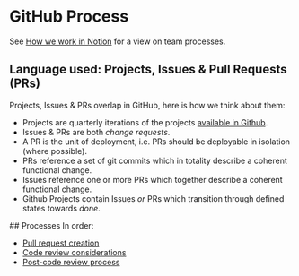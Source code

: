 # GitHub Process

See [How we work in Notion](https://www.notion.so/wellcometrust/How-we-work-8dc54e71aee345009dbea1e4fba577f5?pvs=4) for a view on team processes.

## Language used: Projects, Issues & Pull Requests (PRs)

Projects, Issues & PRs overlap in GitHub, here is how we think about them:

* Projects are quarterly iterations of the projects [available in Github](https://github.com/orgs/wellcomecollection/projects).
* Issues & PRs are both _change requests_.
* A PR is the unit of deployment, i.e. PRs should be deployable in isolation (where possible).
* PRs reference a set of git commits which in totality describe a coherent functional change.
* Issues reference one or more PRs which together describe a coherent functional change.
* Github Projects contain Issues _or_ PRs which transition through defined states towards _done_.

## Processes 
In order:
- [Pull request creation](./pull-request-process.md)
- [Code review considerations](./code-review-process.md)
- [Post-code review process](./post-code-review.md)
